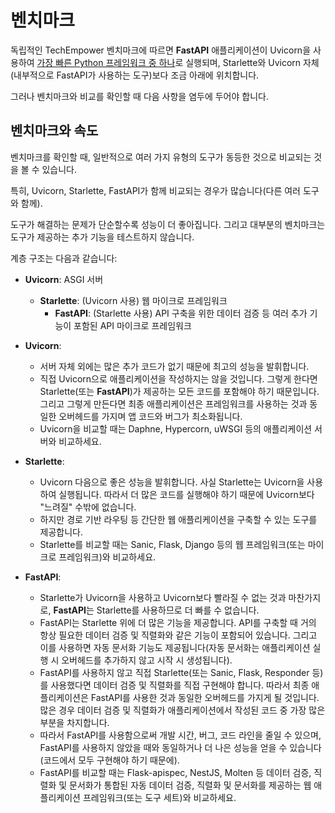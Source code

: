 # 벤치마크

독립적인 TechEmpower 벤치마크에 따르면 **FastAPI** 애플리케이션이 Uvicorn을 사용하여 <a href="https://www.techempower.com/benchmarks/#section=test&runid=7464e520-0dc2-473d-bd34-dbdfd7e85911&hw=ph&test=query&l=zijzen-7" class="external-link" target="_blank">가장 빠른 Python 프레임워크 중 하나</a>로 실행되며, Starlette와 Uvicorn 자체(내부적으로 FastAPI가 사용하는 도구)보다 조금 아래에 위치합니다.

그러나 벤치마크와 비교를 확인할 때 다음 사항을 염두에 두어야 합니다.

## 벤치마크와 속도

벤치마크를 확인할 때, 일반적으로 여러 가지 유형의 도구가 동등한 것으로 비교되는 것을 볼 수 있습니다.

특히, Uvicorn, Starlette, FastAPI가 함께 비교되는 경우가 많습니다(다른 여러 도구와 함께).

도구가 해결하는 문제가 단순할수록 성능이 더 좋아집니다. 그리고 대부분의 벤치마크는 도구가 제공하는 추가 기능을 테스트하지 않습니다.

계층 구조는 다음과 같습니다:

* **Uvicorn**: ASGI 서버
    * **Starlette**: (Uvicorn 사용) 웹 마이크로 프레임워크
        * **FastAPI**: (Starlette 사용) API 구축을 위한 데이터 검증 등 여러 추가 기능이 포함된 API 마이크로 프레임워크

* **Uvicorn**:
    * 서버 자체 외에는 많은 추가 코드가 없기 때문에 최고의 성능을 발휘합니다.
    * 직접 Uvicorn으로 애플리케이션을 작성하지는 않을 것입니다. 그렇게 한다면 Starlette(또는 **FastAPI**)가 제공하는 모든 코드를 포함해야 하기 때문입니다. 그리고 그렇게 만든다면 최종 애플리케이션은 프레임워크를 사용하는 것과 동일한 오버헤드를 가지며 앱 코드와 버그가 최소화됩니다.
    * Uvicorn을 비교할 때는 Daphne, Hypercorn, uWSGI 등의 애플리케이션 서버와 비교하세요.
* **Starlette**:
    * Uvicorn 다음으로 좋은 성능을 발휘합니다. 사실 Starlette는 Uvicorn을 사용하여 실행됩니다. 따라서 더 많은 코드를 실행해야 하기 때문에 Uvicorn보다 "느려질" 수밖에 없습니다.
    * 하지만 경로 기반 라우팅 등 간단한 웹 애플리케이션을 구축할 수 있는 도구를 제공합니다.
    * Starlette를 비교할 때는 Sanic, Flask, Django 등의 웹 프레임워크(또는 마이크로 프레임워크)와 비교하세요.
* **FastAPI**:
    * Starlette가 Uvicorn을 사용하고 Uvicorn보다 빨라질 수 없는 것과 마찬가지로, **FastAPI**는 Starlette를 사용하므로 더 빠를 수 없습니다.
    * FastAPI는 Starlette 위에 더 많은 기능을 제공합니다. API를 구축할 때 거의 항상 필요한 데이터 검증 및 직렬화와 같은 기능이 포함되어 있습니다. 그리고 이를 사용하면 자동 문서화 기능도 제공됩니다(자동 문서화는 애플리케이션 실행 시 오버헤드를 추가하지 않고 시작 시 생성됩니다).
    * FastAPI를 사용하지 않고 직접 Starlette(또는 Sanic, Flask, Responder 등)를 사용했다면 데이터 검증 및 직렬화를 직접 구현해야 합니다. 따라서 최종 애플리케이션은 FastAPI를 사용한 것과 동일한 오버헤드를 가지게 될 것입니다. 많은 경우 데이터 검증 및 직렬화가 애플리케이션에서 작성된 코드 중 가장 많은 부분을 차지합니다.
    * 따라서 FastAPI를 사용함으로써 개발 시간, 버그, 코드 라인을 줄일 수 있으며, FastAPI를 사용하지 않았을 때와 동일하거나 더 나은 성능을 얻을 수 있습니다(코드에서 모두 구현해야 하기 때문에).
    * FastAPI를 비교할 때는 Flask-apispec, NestJS, Molten 등 데이터 검증, 직렬화 및 문서화가 통합된 자동 데이터 검증, 직렬화 및 문서화를 제공하는 웹 애플리케이션 프레임워크(또는 도구 세트)와 비교하세요.
